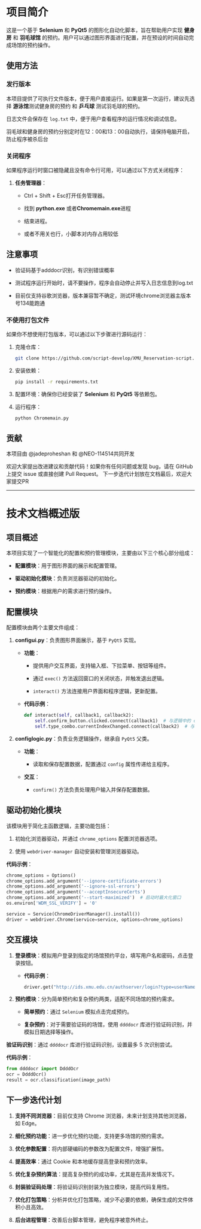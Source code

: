 
# 项目简介

这是一个基于 **Selenium** 和 **PyQt5** 的图形化自动化脚本，旨在帮助用户实现 **健身房** 和 **羽毛球馆** 的预约。用户可以通过图形界面进行配置，并在预设的时间自动完成场馆的预约操作。

## 使用方法

### 发行版本

本项目提供了可执行文件版本，便于用户直接运行。如果是第一次运行，建议先选择 **游泳馆**测试健身房的预约 和 **乒乓球** 测试羽毛球的预约。

日志文件会保存在 `log.txt` 中，便于用户查看程序的运行情况和调试信息。

羽毛球和健身房的预约分别定时在12：00和13：00自动执行，请保持电脑开启，防止程序被杀后台

### 关闭程序

如果程序运行时窗口被隐藏且没有命令行可用，可以通过以下方式关闭程序：

    
1. **任务管理器**：
    
    - Ctrl + Shift + Esc打开任务管理器。
        
    - 找到 **python.exe** 或者**Chromemain.exe**进程
        
    - 结束进程。

    - 或者不用关也行，小脚本对内存占用较低
  
## 注意事项
- 验证码基于adddocr识别，有识别错误概率

- 测试程序运行开始时，请不要操作，程序会自动停止并写入日志信息到log.txt

- 目前仅支持谷歌浏览器，版本兼容暂不确定，测试环境chrome浏览器主版本号134能跑通
        
### 不使用打包文件

如果你不想使用打包版本，可以通过以下步骤进行源码运行：

1. 克隆仓库：
    
    ```bash
    git clone https://github.com/script-develop/XMU_Reservation-script.git
    ```
    
2. 安装依赖：
    
    ```bash
    pip install -r requirements.txt
    ```
    
3. 配置环境：确保你已经安装了 **Selenium** 和 **PyQt5** 等依赖包。
    
4. 运行程序：
    
    ```bash
    python Chromemain.py
    ```
    
## 贡献
本项目由 @jadeproheshan  和 @NEO-114514共同开发

欢迎大家提出改进建议和贡献代码！如果你有任何问题或发现 bug，请在 GitHub 上提交 issue 或直接创建 Pull Request。
下一步迭代计划放在文档最后，欢迎大家提交PR

---

# 技术文档概述版

## 项目概述

本项目实现了一个智能化的配置和预约管理模块，主要由以下三个核心部分组成：

- **配置模块**：用于图形界面的展示和配置管理。
    
- **驱动初始化模块**：负责浏览器驱动的初始化。
    
- **预约模块**：根据用户的需求进行预约操作。
    

## 配置模块

配置模块由两个主要文件组成：

1. **configui.py**：负责图形界面展示，基于 `PyQt5` 实现。
    
    - **功能**：
        
        - 提供用户交互界面，支持输入框、下拉菜单、按钮等组件。
            
        - 通过 `exec()` 方法返回窗口的关闭状态，并触发退出逻辑。
            
        - `interact()` 方法连接用户界面和程序逻辑，更新配置。
            
    - **代码示例**：
        
        ```python
        def interact(self, callback1, callback2):
            self.confirm_button.clicked.connect(callback1)  # 与逻辑中的 confirm 绑定
            self.type_combo.currentIndexChanged.connect(callback2)  # 与更新时间选项绑定
        ```
        
2. **configlogic.py**：负责业务逻辑操作，继承自 `PyQt5` 父类。
    
    - **功能**：
        
        - 读取和保存配置数据，配置通过 `config` 属性传递给主程序。
            
    - **交互**：
        
        - `confirm()` 方法负责处理用户输入并保存配置数据。
            

## 驱动初始化模块

该模块用于简化主函数逻辑，主要功能包括：

1. 初始化浏览器驱动，并通过 `chrome_options` 配置浏览器选项。
    
2. 使用 `webdriver-manager` 自动安装和管理浏览器驱动。
    

**代码示例**：

```python
chrome_options = Options()
chrome_options.add_argument('--ignore-certificate-errors')
chrome_options.add_argument('--ignore-ssl-errors')
chrome_options.add_argument('--acceptInsecureCerts')
chrome_options.add_argument('--start-maximized')  # 启动时最大化窗口
os.environ['WDM_SSL_VERIFY'] = '0'

service = Service(ChromeDriverManager().install())
driver = webdriver.Chrome(service=service, options=chrome_options)
```

## 交互模块

1. **登录模块**：模拟用户登录到指定的场馆预约平台，填写用户名和密码，点击登录按钮。
    
    - **代码示例**：
        
        ```python
        driver.get("http://ids.xmu.edu.cn/authserver/login?type=userNameLogin&service=http%3A%2F%2Fcgyy.xmu.edu.cn%2Fidcallback")
        ```
        
2. **预约模块**：分为简单预约和复杂预约两类，适配不同场馆的预约需求。
    
    - **简单预约**：通过 `Selenium` 模拟点击完成预约。
        
    - **复杂预约**：对于需要验证码的场馆，使用 `ddddocr` 库进行验证码识别，并模拟日期选择等操作。
        

**验证码识别**：通过 `ddddocr` 库进行验证码识别，设置最多 5 次识别尝试。

**代码示例**：

```python
from ddddocr import DdddOcr
ocr = DdddOcr()
result = ocr.classification(image_path)
```

## 下一步迭代计划

1. **支持不同浏览器**：目前仅支持 Chrome 浏览器，未来计划支持其他浏览器，如 Edge。
    
2. **细化预约功能**：进一步优化预约功能，支持更多场馆的预约需求。
    
3. **优化参数配置**：将内部硬编码的参数改为配置文件，增强扩展性。
    
4. **提高效率**：通过 Cookie 和本地缓存提高登录和预约效率。
    
5. **优化复杂预约算法**：提高复杂预约的成功率，尤其是在高并发情况下。
    
6. **封装验证码处理**：将验证码识别封装为独立模块，提高代码复用性。
    
7. **优化打包策略**：分析并优化打包策略，减少不必要的依赖，确保生成的文件体积小且高效。
    
8. **后台进程管理**：改善后台脚本管理，避免程序被意外终止。
    
